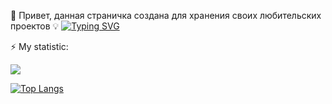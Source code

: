 👋 Привет, данная страничка создана для хранения своих любительских проектов 💡
[![Typing SVG](https://readme-typing-svg.demolab.com?font=Fira+Code&duration=2900&pause=200&multiline=true&width=650&height=100&lines=Electronics+engineer;Tesla+coil+%7C+32-bit+microcontrollers+%7C+Raspberry+Pi)](https://git.io/typing-svg)

⚡ My statistic:

![](http://github-profile-summary-cards.vercel.app/api/cards/repos-per-language?username=sergey12malyshev)

[![Top Langs](https://github-readme-stats.vercel.app/api/top-langs/?username=sergey12malyshev&layout=compact&theme=swift)](https://github.com/anuraghazra/github-readme-stats)

